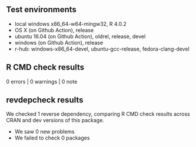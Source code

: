 ## Test environments
* local windows x86_64-w64-mingw32, R 4.0.2 
* OS X (on Github Action), release 
* ubuntu 16.04 (on Github Action), oldrel, release, devel 
* windows (on Github Action), release  
* r-hub: windows-x86_64-devel, ubuntu-gcc-release, fedora-clang-devel 

## R CMD check results

0 errors | 0 warnings | 0 note


## revdepcheck results

We checked 1 reverse dependency, comparing R CMD check results across CRAN and dev versions of this package.

 * We saw 0 new problems
 * We failed to check 0 packages

